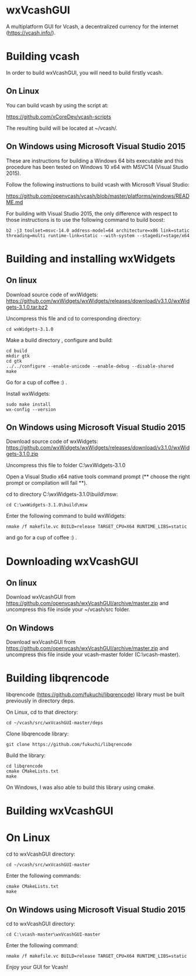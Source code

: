 # wxVcashGUI
A multiplatform GUI for Vcash, a decentralized currency for the internet (https://vcash.info/).

# Building vcash

In order to build wxVcashGUI, you will need to build firstly vcash.

## On Linux

You can build vcash by using the script at:

https://github.com/xCoreDev/vcash-scripts

The resulting build will be located at ~/vcash/.

## On Windows using Microsoft Visual Studio 2015

These are instructions for building a Windows 64 bits executable and this procedure
has been tested on Windows 10 x64 with MSVC14 (Visual Studio 2015).

Follow the following instructions to build vcash with Microsoft Visual Studio:

https://github.com/openvcash/vcash/blob/master/platforms/windows/README.md

For building with Visual Studio 2015, the only difference with respect to those instructions is to use the following command to build boost:
```
b2 -j3 toolset=msvc-14.0 address-model=64 architecture=x86 link=static threading=multi runtime-link=static --with-system --stagedir=stage/x64
```


# Building and installing wxWidgets

## On linux
Download source code of wxWidgets: https://github.com/wxWidgets/wxWidgets/releases/download/v3.1.0/wxWidgets-3.1.0.tar.bz2

Uncompress this file and cd to corresponding directory:
```
cd wxWidgets-3.1.0
```

Make a build directory , configure and build:
```
cd build
mkdir gtk
cd gtk
../../configure --enable-unicode --enable-debug --disable-shared
make
```

Go for a cup of coffee :) .

Install wxWidgets:
```
sudo make install
wx-config --version
```


## On Windows using Microsoft Visual Studio 2015

Download source code of wxWidgets: https://github.com/wxWidgets/wxWidgets/releases/download/v3.1.0/wxWidgets-3.1.0.zip

Uncompress this file to folder C:\wxWidgets-3.1.0

Open a Visual Studio x64 native tools command prompt (** choose the right prompt or compilation will fail **).

cd to directory C:\wxWidgets-3.1.0\build\msw:
```
cd C:\wxWidgets-3.1.0\build\msw
```

Enter the following command to build wxWidgets:
```
nmake /f makefile.vc BUILD=release TARGET_CPU=X64 RUNTIME_LIBS=static
```

and go for a cup of coffee :) .


# Downloading wxVcashGUI

## On linux

Download wxVcashGUI from https://github.com/openvcash/wxVcashGUI/archive/master.zip and uncompress this file inside your ~/vcash/src folder.


## On Windows

Download wxVcashGUI from https://github.com/openvcash/wxVcashGUI/archive/master.zip and uncompress this file inside your vcash-master folder (C:\vcash-master).


# Building libqrencode

libqrencode (https://github.com/fukuchi/libqrencode) library must be built previously in directory deps.

On Linux, cd to that directory:
```
cd ~/vcash/src/wxVcashGUI-master/deps
```

Clone libqrencode library:
```
git clone https://github.com/fukuchi/libqrencode
```

Build the library:
```
cd libqrencode
cmake CMakeLists.txt
make
```

On Windows, I was also able to build this library using cmake.



# Building wxVcashGUI

# On Linux

cd to wxVcashGUI directory:
```
cd ~/vcash/src/wxVcashGUI-master
```

Enter the following commands:
```
cmake CMakeLists.txt
make
```

## On Windows using Microsoft Visual Studio 2015

cd to wxVcashGUI directory:
```
cd C:\vcash-master\wxVcashGUI-master
```

Enter the following command:
```
nmake /f makefile.vc BUILD=release TARGET_CPU=X64 RUNTIME_LIBS=static
```

Enjoy your GUI for Vcash!
